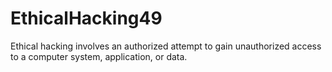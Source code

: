 # EthicalHacking49
Ethical hacking involves an authorized attempt to gain unauthorized access to a computer system, application, or data.
